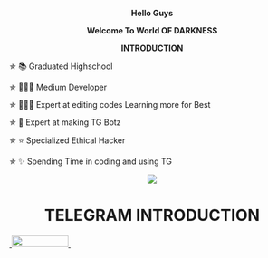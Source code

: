 <p align="center">
<b>Hello Guys
</b>
</p>
<p align="center">
<b>Welcome To World OF DARKNESS
</b>
</p>
<p align="center"> 
<b> INTRODUCTION
</b>
</p>

✯ 📚 Graduated Highschool

✯ 🧑🏻‍💻 Medium Developer

✯ 🧑🏻‍💻 Expert at editing codes Learning more for Best

✯ 🤖 Expert at making TG Botz

✯ ⭐ Specialized Ethical Hacker

✯ ✨ Spending Time in coding and using TG

<p align="center">
<img src="https://github-stats-alpha.vercel.app/api/?username=LordSA&cc=000&tc=00ff00&ic=fff000&bc=fff" align="center">
</p>

<h1 align="center">
  <b>TELEGRAM INTRODUCTION</b>
</h1>
<p align="side">
  <a href="https://t.me/lord1of5darkness9">
    &nbsp;<img src="https://img.shields.io/badge/LORD-_SA-darkgreen?style=flat-curvesquare&logo=telegram" width="100" height="20">&nbsp;
  </a>
</p>

